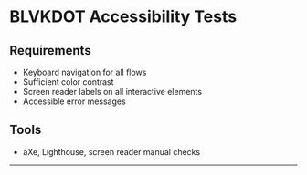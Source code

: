 # BLVKDOT Accessibility Tests

## Requirements
- Keyboard navigation for all flows
- Sufficient color contrast
- Screen reader labels on all interactive elements
- Accessible error messages

## Tools
- aXe, Lighthouse, screen reader manual checks

---